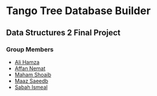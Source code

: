 # Tango Tree Database Builder
## Data Structures 2 Final Project 

### Group Members 
- <a href="https://github.com/hurryingauto3">Ali Hamza</a>  
- <a href="https://github.com/AffanNemat">Affan Nemat</a>
- <a href="https://github.com/maham-patel">Maham Shoaib</a>
- <a href="https://github.com/healyyyyyy">Maaz Saeedb</a>
- <a href="https://github.com/sabahismail">Sabah Ismeal</a>

